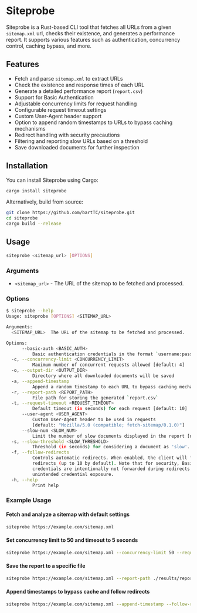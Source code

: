 # Siteprobe

Siteprobe is a Rust-based CLI tool that fetches all URLs from a given `sitemap.xml`
url, checks their existence, and generates a performance report. It supports various
features such as authentication, concurrency control, caching bypass, and more.

## Features

- Fetch and parse `sitemap.xml` to extract URLs
- Check the existence and response times of each URL
- Generate a detailed performance report (`report.csv`)
- Support for Basic Authentication
- Adjustable concurrency limits for request handling
- Configurable request timeout settings
- Custom User-Agent header support
- Option to append random timestamps to URLs to bypass caching mechanisms
- Redirect handling with security precautions
- Filtering and reporting slow URLs based on a threshold
- Save downloaded documents for further inspection

## Installation

You can install Siteprobe using Cargo:

```sh
cargo install siteprobe
```

Alternatively, build from source:

```sh
git clone https://github.com/bartTC/siteprobe.git
cd siteprobe
cargo build --release
```

## Usage

```sh
siteprobe <sitemap_url> [OPTIONS]
```

### Arguments

- `<sitemap_url>` - The URL of the sitemap to be fetched and processed.

### Options

```bash 
$ siteprobe --help
Usage: siteprobe [OPTIONS] <SITEMAP_URL>

Arguments:
  <SITEMAP_URL>  The URL of the sitemap to be fetched and processed.

Options:
      --basic-auth <BASIC_AUTH>
          Basic authentication credentials in the format `username:password`
  -c, --concurrency-limit <CONCURRENCY_LIMIT>
          Maximum number of concurrent requests allowed [default: 4]
  -o, --output-dir <OUTPUT_DIR>
          Directory where all downloaded documents will be saved
  -a, --append-timestamp
          Append a random timestamp to each URL to bypass caching mechanisms
  -r, --report-path <REPORT_PATH>
          File path for storing the generated `report.csv`
  -t, --request-timeout <REQUEST_TIMEOUT>
          Default timeout (in seconds) for each request [default: 10]
      --user-agent <USER_AGENT>
          Custom User-Agent header to be used in requests 
          [default: "Mozilla/5.0 (compatible; fetch-sitemap/0.1.0)"]
      --slow-num <SLOW_NUM>
          Limit the number of slow documents displayed in the report [default: No limit]
  -s, --slow-threshold <SLOW_THRESHOLD>
          Threshold (in seconds) for considering a document as 'slow'. [default: 3]
  -f, --follow-redirects
          Controls automatic redirects. When enabled, the client will follow HTTP 
          redirects (up to 10 by default). Note that for security, Basic Authentication 
          credentials are intentionally not forwarded during redirects to prevent 
          unintended credential exposure.
  -h, --help
          Print help
```

### Example Usage

#### Fetch and analyze a sitemap with default settings

```sh
siteprobe https://example.com/sitemap.xml
```

#### Set concurrency limit to 50 and timeout to 5 seconds

```sh
siteprobe https://example.com/sitemap.xml --concurrency-limit 50 --request-timeout 5
```

#### Save the report to a specific file

```sh
siteprobe https://example.com/sitemap.xml --report-path ./results/report.csv
```

#### Append timestamps to bypass cache and follow redirects

```sh
siteprobe https://example.com/sitemap.xml --append-timestamp --follow-redirects
```


